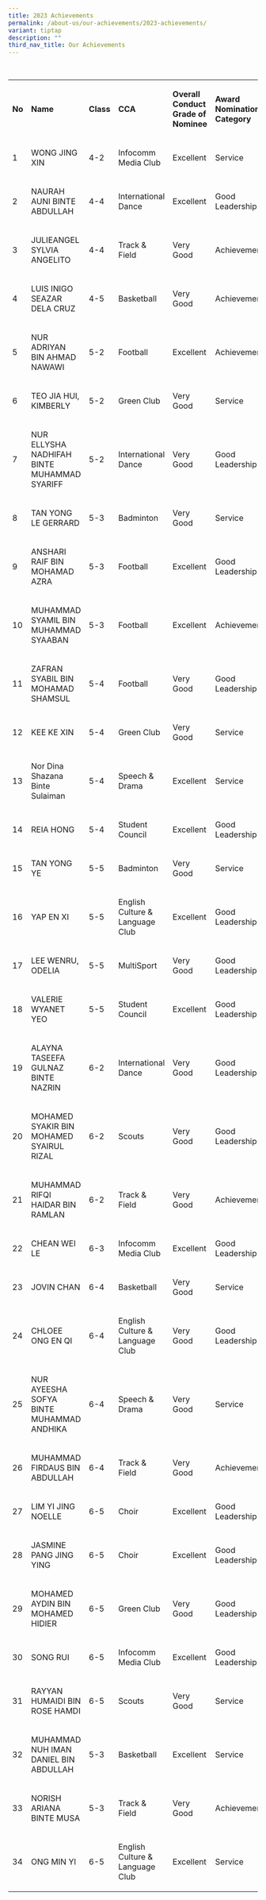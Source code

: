 ```yaml
---
title: 2023 Achievements
permalink: /about-us/our-achievements/2023-achievements/
variant: tiptap
description: ""
third_nav_title: Our Achievements
---
```

<p>&nbsp;</p><table><tbody><tr><td rowspan="1" colspan="1"><p><strong>No</strong></p></td><td rowspan="1" colspan="1"><p><strong>Name</strong></p></td><td rowspan="1" colspan="1"><p><strong>Class</strong></p></td><td rowspan="1" colspan="1"><p><strong>CCA</strong></p></td><td rowspan="1" colspan="1"><p><strong>Overall Conduct Grade of Nominee</strong></p></td><td rowspan="1" colspan="1"><p><strong>Award Nomination Category</strong></p></td></tr><tr><td rowspan="1" colspan="1"><p>1</p></td><td rowspan="1" colspan="1"><p>WONG JING XIN</p></td><td rowspan="1" colspan="1"><p>4-2</p></td><td rowspan="1" colspan="1"><p>Infocomm Media Club</p></td><td rowspan="1" colspan="1"><p>Excellent</p></td><td rowspan="1" colspan="1"><p>Service</p></td></tr><tr><td rowspan="1" colspan="1"><p>2</p></td><td rowspan="1" colspan="1"><p>NAURAH AUNI BINTE ABDULLAH</p></td><td rowspan="1" colspan="1"><p>4-4</p></td><td rowspan="1" colspan="1"><p>International Dance</p></td><td rowspan="1" colspan="1"><p>Excellent</p></td><td rowspan="1" colspan="1"><p>Good Leadership</p></td></tr><tr><td rowspan="1" colspan="1"><p>3</p></td><td rowspan="1" colspan="1"><p>JULIEANGEL SYLVIA ANGELITO</p></td><td rowspan="1" colspan="1"><p>4-4</p></td><td rowspan="1" colspan="1"><p>Track &amp; Field</p></td><td rowspan="1" colspan="1"><p>Very Good</p></td><td rowspan="1" colspan="1"><p>Achievement</p></td></tr><tr><td rowspan="1" colspan="1"><p>4</p></td><td rowspan="1" colspan="1"><p>LUIS INIGO SEAZAR DELA CRUZ</p></td><td rowspan="1" colspan="1"><p>4-5</p></td><td rowspan="1" colspan="1"><p>Basketball</p></td><td rowspan="1" colspan="1"><p>Very Good</p></td><td rowspan="1" colspan="1"><p>Achievement</p></td></tr><tr><td rowspan="1" colspan="1"><p>5</p></td><td rowspan="1" colspan="1"><p>NUR ADRIYAN BIN AHMAD NAWAWI</p></td><td rowspan="1" colspan="1"><p>5-2</p></td><td rowspan="1" colspan="1"><p>Football</p></td><td rowspan="1" colspan="1"><p>Excellent</p></td><td rowspan="1" colspan="1"><p>Achievement</p></td></tr><tr><td rowspan="1" colspan="1"><p>6</p></td><td rowspan="1" colspan="1"><p>TEO JIA HUI, KIMBERLY</p></td><td rowspan="1" colspan="1"><p>5-2</p></td><td rowspan="1" colspan="1"><p>Green Club</p></td><td rowspan="1" colspan="1"><p>Very Good</p></td><td rowspan="1" colspan="1"><p>Service</p></td></tr><tr><td rowspan="1" colspan="1"><p>7</p></td><td rowspan="1" colspan="1"><p>NUR ELLYSHA NADHIFAH BINTE MUHAMMAD SYARIFF</p></td><td rowspan="1" colspan="1"><p>5-2</p></td><td rowspan="1" colspan="1"><p>International Dance</p></td><td rowspan="1" colspan="1"><p>Very Good</p></td><td rowspan="1" colspan="1"><p>Good Leadership</p></td></tr><tr><td rowspan="1" colspan="1"><p>8</p></td><td rowspan="1" colspan="1"><p>TAN YONG LE GERRARD</p></td><td rowspan="1" colspan="1"><p>5-3</p></td><td rowspan="1" colspan="1"><p>Badminton</p></td><td rowspan="1" colspan="1"><p>Very Good</p></td><td rowspan="1" colspan="1"><p>Service</p></td></tr><tr><td rowspan="1" colspan="1"><p>9</p></td><td rowspan="1" colspan="1"><p>ANSHARI RAIF BIN MOHAMAD AZRA</p></td><td rowspan="1" colspan="1"><p>5-3</p></td><td rowspan="1" colspan="1"><p>Football</p></td><td rowspan="1" colspan="1"><p>Excellent</p></td><td rowspan="1" colspan="1"><p>Good Leadership</p></td></tr><tr><td rowspan="1" colspan="1"><p>10</p></td><td rowspan="1" colspan="1"><p>MUHAMMAD SYAMIL BIN MUHAMMAD SYAABAN</p></td><td rowspan="1" colspan="1"><p>5-3</p></td><td rowspan="1" colspan="1"><p>Football</p></td><td rowspan="1" colspan="1"><p>Excellent</p></td><td rowspan="1" colspan="1"><p>Achievement</p></td></tr><tr><td rowspan="1" colspan="1"><p>11</p></td><td rowspan="1" colspan="1"><p>ZAFRAN SYABIL BIN MOHAMAD SHAMSUL</p></td><td rowspan="1" colspan="1"><p>5-4</p></td><td rowspan="1" colspan="1"><p>Football</p></td><td rowspan="1" colspan="1"><p>Very Good</p></td><td rowspan="1" colspan="1"><p>Good Leadership</p></td></tr><tr><td rowspan="1" colspan="1"><p>12</p></td><td rowspan="1" colspan="1"><p>KEE KE XIN</p></td><td rowspan="1" colspan="1"><p>5-4</p></td><td rowspan="1" colspan="1"><p>Green Club</p></td><td rowspan="1" colspan="1"><p>Very Good</p></td><td rowspan="1" colspan="1"><p>Service</p></td></tr><tr><td rowspan="1" colspan="1"><p>13</p></td><td rowspan="1" colspan="1"><p>Nor Dina Shazana Binte Sulaiman</p></td><td rowspan="1" colspan="1"><p>5-4</p></td><td rowspan="1" colspan="1"><p>Speech &amp; Drama</p></td><td rowspan="1" colspan="1"><p>Excellent</p></td><td rowspan="1" colspan="1"><p>Service</p></td></tr><tr><td rowspan="1" colspan="1"><p>14</p></td><td rowspan="1" colspan="1"><p>REIA HONG</p></td><td rowspan="1" colspan="1"><p>5-4</p></td><td rowspan="1" colspan="1"><p>Student Council</p></td><td rowspan="1" colspan="1"><p>Excellent</p></td><td rowspan="1" colspan="1"><p>Good Leadership</p></td></tr><tr><td rowspan="1" colspan="1"><p>15</p></td><td rowspan="1" colspan="1"><p>TAN YONG YE</p></td><td rowspan="1" colspan="1"><p>5-5</p></td><td rowspan="1" colspan="1"><p>Badminton</p></td><td rowspan="1" colspan="1"><p>Very Good</p></td><td rowspan="1" colspan="1"><p>Service</p></td></tr><tr><td rowspan="1" colspan="1"><p>16</p></td><td rowspan="1" colspan="1"><p>YAP EN XI</p></td><td rowspan="1" colspan="1"><p>5-5</p></td><td rowspan="1" colspan="1"><p>English Culture &amp; Language Club</p></td><td rowspan="1" colspan="1"><p>Excellent</p></td><td rowspan="1" colspan="1"><p>Good Leadership</p></td></tr><tr><td rowspan="1" colspan="1"><p>17</p></td><td rowspan="1" colspan="1"><p>LEE WENRU, ODELIA</p></td><td rowspan="1" colspan="1"><p>5-5</p></td><td rowspan="1" colspan="1"><p>MultiSport</p></td><td rowspan="1" colspan="1"><p>Very Good</p></td><td rowspan="1" colspan="1"><p>Good Leadership</p></td></tr><tr><td rowspan="1" colspan="1"><p>18</p></td><td rowspan="1" colspan="1"><p>VALERIE WYANET YEO</p></td><td rowspan="1" colspan="1"><p>5-5</p></td><td rowspan="1" colspan="1"><p>Student Council</p></td><td rowspan="1" colspan="1"><p>Excellent</p></td><td rowspan="1" colspan="1"><p>Good Leadership</p></td></tr><tr><td rowspan="1" colspan="1"><p>19</p></td><td rowspan="1" colspan="1"><p>ALAYNA TASEEFA GULNAZ BINTE NAZRIN</p></td><td rowspan="1" colspan="1"><p>6-2</p></td><td rowspan="1" colspan="1"><p>International Dance</p></td><td rowspan="1" colspan="1"><p>Very Good</p></td><td rowspan="1" colspan="1"><p>Good Leadership</p></td></tr><tr><td rowspan="1" colspan="1"><p>20</p></td><td rowspan="1" colspan="1"><p>MOHAMED SYAKIR BIN MOHAMED SYAIRUL RIZAL</p></td><td rowspan="1" colspan="1"><p>6-2</p></td><td rowspan="1" colspan="1"><p>Scouts</p></td><td rowspan="1" colspan="1"><p>Very Good</p></td><td rowspan="1" colspan="1"><p>Good Leadership</p></td></tr><tr><td rowspan="1" colspan="1"><p>21</p></td><td rowspan="1" colspan="1"><p>MUHAMMAD RIFQI HAIDAR BIN RAMLAN</p></td><td rowspan="1" colspan="1"><p>6-2</p></td><td rowspan="1" colspan="1"><p>Track &amp; Field</p></td><td rowspan="1" colspan="1"><p>Very Good</p></td><td rowspan="1" colspan="1"><p>Achievement</p></td></tr><tr><td rowspan="1" colspan="1"><p>22</p></td><td rowspan="1" colspan="1"><p>CHEAN WEI LE</p></td><td rowspan="1" colspan="1"><p>6-3</p></td><td rowspan="1" colspan="1"><p>Infocomm Media Club</p></td><td rowspan="1" colspan="1"><p>Excellent</p></td><td rowspan="1" colspan="1"><p>Good Leadership</p></td></tr><tr><td rowspan="1" colspan="1"><p>23</p></td><td rowspan="1" colspan="1"><p>JOVIN CHAN</p></td><td rowspan="1" colspan="1"><p>6-4</p></td><td rowspan="1" colspan="1"><p>Basketball</p></td><td rowspan="1" colspan="1"><p>Very Good</p></td><td rowspan="1" colspan="1"><p>Service</p></td></tr><tr><td rowspan="1" colspan="1"><p>24</p></td><td rowspan="1" colspan="1"><p>CHLOEE ONG EN QI</p></td><td rowspan="1" colspan="1"><p>6-4</p></td><td rowspan="1" colspan="1"><p>English Culture &amp; Language Club</p></td><td rowspan="1" colspan="1"><p>Very Good</p></td><td rowspan="1" colspan="1"><p>Good Leadership</p></td></tr><tr><td rowspan="1" colspan="1"><p>25</p></td><td rowspan="1" colspan="1"><p>NUR AYEESHA SOFYA BINTE MUHAMMAD ANDHIKA</p></td><td rowspan="1" colspan="1"><p>6-4</p></td><td rowspan="1" colspan="1"><p>Speech &amp; Drama</p></td><td rowspan="1" colspan="1"><p>Very Good</p></td><td rowspan="1" colspan="1"><p>Service</p></td></tr><tr><td rowspan="1" colspan="1"><p>26</p></td><td rowspan="1" colspan="1"><p>MUHAMMAD FIRDAUS BIN ABDULLAH</p></td><td rowspan="1" colspan="1"><p>6-4</p></td><td rowspan="1" colspan="1"><p>Track &amp; Field</p></td><td rowspan="1" colspan="1"><p>Very Good</p></td><td rowspan="1" colspan="1"><p>Achievement</p></td></tr><tr><td rowspan="1" colspan="1"><p>27</p></td><td rowspan="1" colspan="1"><p>LIM YI JING NOELLE</p></td><td rowspan="1" colspan="1"><p>6-5</p></td><td rowspan="1" colspan="1"><p>Choir</p></td><td rowspan="1" colspan="1"><p>Excellent</p></td><td rowspan="1" colspan="1"><p>Good Leadership</p></td></tr><tr><td rowspan="1" colspan="1"><p>28</p></td><td rowspan="1" colspan="1"><p>JASMINE PANG JING YING</p></td><td rowspan="1" colspan="1"><p>6-5</p></td><td rowspan="1" colspan="1"><p>Choir</p></td><td rowspan="1" colspan="1"><p>Excellent</p></td><td rowspan="1" colspan="1"><p>Good Leadership</p></td></tr><tr><td rowspan="1" colspan="1"><p>29</p></td><td rowspan="1" colspan="1"><p>MOHAMED AYDIN BIN MOHAMED HIDIER</p></td><td rowspan="1" colspan="1"><p>6-5</p></td><td rowspan="1" colspan="1"><p>Green Club</p></td><td rowspan="1" colspan="1"><p>Very Good</p></td><td rowspan="1" colspan="1"><p>Good Leadership</p></td></tr><tr><td rowspan="1" colspan="1"><p>30</p></td><td rowspan="1" colspan="1"><p>SONG RUI</p></td><td rowspan="1" colspan="1"><p>6-5</p></td><td rowspan="1" colspan="1"><p>Infocomm Media Club</p></td><td rowspan="1" colspan="1"><p>Excellent</p></td><td rowspan="1" colspan="1"><p>Good Leadership</p></td></tr><tr><td rowspan="1" colspan="1"><p>31</p></td><td rowspan="1" colspan="1"><p>RAYYAN HUMAIDI BIN ROSE HAMDI</p></td><td rowspan="1" colspan="1"><p>6-5</p></td><td rowspan="1" colspan="1"><p>Scouts</p></td><td rowspan="1" colspan="1"><p>Very Good</p></td><td rowspan="1" colspan="1"><p>Service</p></td></tr><tr><td rowspan="1" colspan="1"><p>32</p></td><td rowspan="1" colspan="1"><p>MUHAMMAD NUH IMAN DANIEL BIN ABDULLAH</p></td><td rowspan="1" colspan="1"><p>5-3</p></td><td rowspan="1" colspan="1"><p>Basketball</p></td><td rowspan="1" colspan="1"><p>Excellent</p></td><td rowspan="1" colspan="1"><p>Service</p></td></tr><tr><td rowspan="1" colspan="1"><p>33</p></td><td rowspan="1" colspan="1"><p>NORISH ARIANA BINTE MUSA</p></td><td rowspan="1" colspan="1"><p>5-3</p></td><td rowspan="1" colspan="1"><p>Track &amp; Field</p></td><td rowspan="1" colspan="1"><p>Very Good</p></td><td rowspan="1" colspan="1"><p>Achievement</p></td></tr><tr><td rowspan="1" colspan="1"><p>34</p></td><td rowspan="1" colspan="1"><p>ONG MIN YI</p></td><td rowspan="1" colspan="1"><p>6-5</p></td><td rowspan="1" colspan="1"><p>English Culture &amp; Language Club</p></td><td rowspan="1" colspan="1"><p>Excellent</p></td><td rowspan="1" colspan="1"><p>Service</p></td></tr></tbody></table><p>&nbsp;</p>